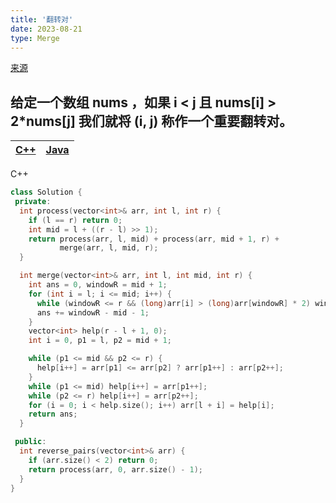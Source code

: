 ```yaml
---
title: '翻转对'
date: 2023-08-21
type: Merge
---
```


[来源](https://leetcode.cn/problems/reverse-pairs/)

## 给定一个数组 nums ，如果 i < j 且 nums[i] > 2\*nums[j] 我们就将 (i, j) 称作一个重要翻转对。

| [C++](https://github.com/ZhengKe996/DS/blob/main/src/merge_sort/bigger_than_right_twice.cpp) | [Java](https://github.com/ZhengKe996/DS/blob/main/src/merge_sort/bigger_than_right_twice.java) |
| :------------------------------------------------------------------------------------------: | :--------------------------------------------------------------------------------------------: |

C++

```cpp
class Solution {
 private:
  int process(vector<int>& arr, int l, int r) {
    if (l == r) return 0;
    int mid = l + ((r - l) >> 1);
    return process(arr, l, mid) + process(arr, mid + 1, r) +
           merge(arr, l, mid, r);
  }

  int merge(vector<int>& arr, int l, int mid, int r) {
    int ans = 0, windowR = mid + 1;
    for (int i = l; i <= mid; i++) {
      while (windowR <= r && (long)arr[i] > (long)arr[windowR] * 2) windowR++;
      ans += windowR - mid - 1;
    }
    vector<int> help(r - l + 1, 0);
    int i = 0, p1 = l, p2 = mid + 1;

    while (p1 <= mid && p2 <= r) {
      help[i++] = arr[p1] <= arr[p2] ? arr[p1++] : arr[p2++];
    }
    while (p1 <= mid) help[i++] = arr[p1++];
    while (p2 <= r) help[i++] = arr[p2++];
    for (i = 0; i < help.size(); i++) arr[l + i] = help[i];
    return ans;
  }

 public:
  int reverse_pairs(vector<int>& arr) {
    if (arr.size() < 2) return 0;
    return process(arr, 0, arr.size() - 1);
  }
}
```
